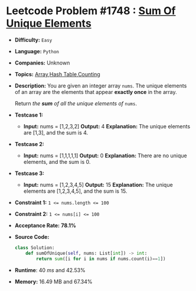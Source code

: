 # Leetcode Problem #1748 : [Sum Of Unique Elements](https://leetcode.com/problems/sum-of-unique-elements)

- **Difficulty:** `Easy` 

- **Language:** `Python` 

- **Companies:** Unknown

- **Topics:** [Array](https://leetcode.com/tag/array/),[Hash Table](https://leetcode.com/tag/hash-table/),[Counting](https://leetcode.com/tag/counting/)

- **Description:** You are given an integer array `nums`. The unique elements of an array are the elements that appear **exactly once** in the array.
  
  Return *the **sum** of all the unique elements of* `nums`.

- **Testcase 1:**
  
  - **Input:** nums = [1,2,3,2]
    **Output:** 4
    **Explanation:** The unique elements are [1,3], and the sum is 4.

- **Testcase 2:**
  
  - **Input:** nums = [1,1,1,1,1]
    **Output:** 0
    **Explanation:** There are no unique elements, and the sum is 0.

- **Testcase 3:**
  
  - **Input:** nums = [1,2,3,4,5]
    **Output:** 15
    **Explanation:** The unique elements are [1,2,3,4,5], and the sum is 15.

- **Constraint 1:**  `1 <= nums.length <= 100`

- **Constraint 2:** `1 <= nums[i] <= 100`

- **Acceptance Rate:** **78.1%**

- **Source Code:**
  
  ```python
  class Solution:
      def sumOfUnique(self, nums: List[int]) -> int:
          return sum([i for i in nums if nums.count(i)==1])
  ```

- **Runtime**: 40 *ms* and  42.53%

- **Memory:** 16.49 MB and 67.34%
